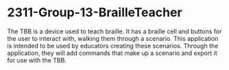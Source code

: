 # 2311-Group-13-BrailleTeacher

The TBB is a device used to teach braille. It has a braille cell and buttons for the user to interact with, walking them through a scenario.
This application is intended to be used by educators creating these scenarios. Through the application, they will add commands that make up a
scenario and export it for use with the TBB.
